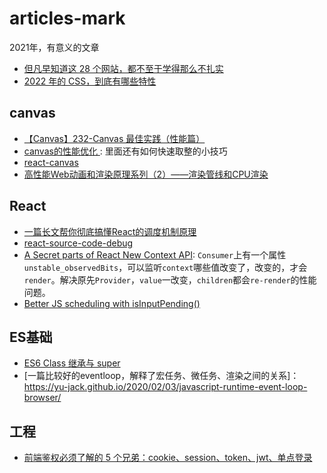 # articles-mark
2021年，有意义的文章
- [但凡早知道这 28 个网站，都不至于学得那么不扎实](https://mp.weixin.qq.com/s/kmfRNXA3hM74wDI_HW0CNw)
- [2022 年的 CSS，到底有哪些特性](https://mp.weixin.qq.com/s/0oTSyWcfLKTwtPRckK8yjQ)


## canvas
- [【Canvas】232-Canvas 最佳实践（性能篇）](https://cloud.tencent.com/developer/article/1471956)
- [ canvas的性能优化 ](https://www.cnblogs.com/rubylouvre/p/3570636.html): 里面还有如何快速取整的小技巧
- [ react-canvas ](https://github.com/flipboard/react-canvas)
- [高性能Web动画和渲染原理系列（2）——渲染管线和CPU渲染](https://www.cnblogs.com/dashnowords/p/11706774.html)


## React
- [一篇长文帮你彻底搞懂React的调度机制原理](https://zhuanlan.zhihu.com/p/347522106)
- [react-source-code-debug](https://github.com/neroneroffy/react-source-code-debug)
- [A Secret parts of React New Context API](https://koba04.medium.com/a-secret-parts-of-react-new-context-api-e9506a4578aa): `Consumer`上有一个属性`unstable_observedBits`，可以监听`context`哪些值改变了，改变的，才会`render`。解决原先`Provider`，`value`一改变，`children`都会`re-render`的性能问题。
- [Better JS scheduling with isInputPending()](https://web.dev/isinputpending/)

## ES基础
- [ES6 Class 继承与 super](https://segmentfault.com/a/1190000015565616)
- [一篇比较好的eventloop，解释了宏任务、微任务、渲染之间的关系]：https://yu-jack.github.io/2020/02/03/javascript-runtime-event-loop-browser/


## 工程
- [前端鉴权必须了解的 5 个兄弟：cookie、session、token、jwt、单点登录](https://mp.weixin.qq.com/s/rwp9sXi4Y8Ht0UbA6z4hSg)
